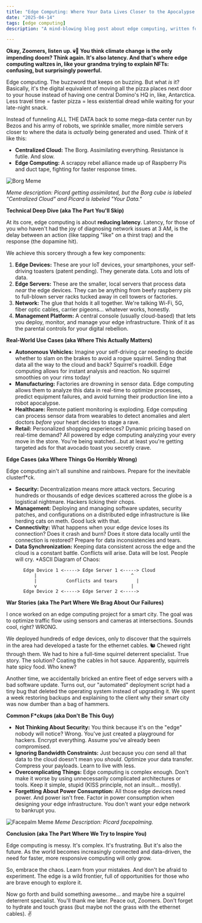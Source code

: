 ```yaml
---
title: "Edge Computing: Where Your Data Lives Closer to the Apocalypse (and Your TikTok)"
date: "2025-04-14"
tags: [edge computing]
description: "A mind-blowing blog post about edge computing, written for chaotic Gen Z engineers who probably just want to watch TikTok but need to understand why their wifi is sometimes good and sometimes resembles dial-up from the dark ages."

---
```


**Okay, Zoomers, listen up. 💀🙏 You think climate change is the only impending doom? Think again. It's also latency. And that's where edge computing waltzes in, like your grandma trying to explain NFTs: confusing, but surprisingly powerful.**

Edge computing. The buzzword that keeps on buzzing. But what *is* it? Basically, it's the digital equivalent of moving all the pizza places next door to your house instead of having one central Domino's HQ in, like, Antarctica. Less travel time = faster pizza = less existential dread while waiting for your late-night snack.

Instead of funneling ALL THE DATA back to some mega-data center run by Bezos and his army of robots, we sprinkle smaller, more nimble servers closer to where the data is *actually* being generated and used. Think of it like this:

*   **Centralized Cloud:** The Borg. Assimilating everything. Resistance is futile. And slow.
*   **Edge Computing:** A scrappy rebel alliance made up of Raspberry Pis and duct tape, fighting for faster response times.

![Borg Meme](https://i.imgflip.com/1j2y6x.jpg)

*Meme description: Picard getting assimilated, but the Borg cube is labeled "Centralized Cloud" and Picard is labeled "Your Data."*

**Technical Deep Dive (aka The Part You'll Skip)**

At its core, edge computing is about **reducing latency**. Latency, for those of you who haven't had the joy of diagnosing network issues at 3 AM, is the delay between an action (like tapping "like" on a thirst trap) and the response (the dopamine hit).

We achieve this sorcery through a few key components:

1.  **Edge Devices:** These are your IoT devices, your smartphones, your self-driving toasters (patent pending). They generate data. Lots and lots of data.
2.  **Edge Servers:** These are the smaller, local servers that process data *near* the edge devices. They can be anything from beefy raspberry pis to full-blown server racks tucked away in cell towers or factories.
3.  **Network:** The glue that holds it all together. We're talking Wi-Fi, 5G, fiber optic cables, carrier pigeons… whatever works, honestly.
4.  **Management Platform:** A central console (usually cloud-based) that lets you deploy, monitor, and manage your edge infrastructure. Think of it as the parental controls for your digital rebellion.

**Real-World Use Cases (aka Where This Actually Matters)**

*   **Autonomous Vehicles:** Imagine your self-driving car needing to decide whether to slam on the brakes to avoid a rogue squirrel. Sending that data all the way to the cloud and back? Squirrel's roadkill. Edge computing allows for instant analysis and reaction. No squirrel smoothies on your rims today!
*   **Manufacturing:** Factories are drowning in sensor data. Edge computing allows them to analyze this data in real-time to optimize processes, predict equipment failures, and avoid turning their production line into a robot apocalypse.
*   **Healthcare:** Remote patient monitoring is exploding. Edge computing can process sensor data from wearables to detect anomalies and alert doctors *before* your heart decides to stage a rave.
*   **Retail:** Personalized shopping experiences? Dynamic pricing based on real-time demand? All powered by edge computing analyzing your every move in the store. You're being watched...but at least you're getting targeted ads for that avocado toast you secretly crave.

**Edge Cases (aka Where Things Go Horribly Wrong)**

Edge computing ain't all sunshine and rainbows. Prepare for the inevitable clusterf\*ck.

*   **Security:** Decentralization means more attack vectors. Securing hundreds or thousands of edge devices scattered across the globe is a logistical nightmare. Hackers licking their chops.
*   **Management:** Deploying and managing software updates, security patches, and configurations on a distributed edge infrastructure is like herding cats on meth. Good luck with that.
*   **Connectivity:** What happens when your edge device loses its connection? Does it crash and burn? Does it store data locally until the connection is restored? Prepare for data inconsistencies and tears.
*   **Data Synchronization:** Keeping data consistent across the edge and the cloud is a constant battle. Conflicts will arise. Data will be lost. People will cry.
    *ASCII Diagram of Chaos:
    ```
       Edge Device 1 <-----> Edge Server 1 <-----> Cloud
           |                                   ^
           |           Conflicts and tears       |
           v                                   |
       Edge Device 2 <-----> Edge Server 2 <----->
    ```

**War Stories (aka The Part Where We Brag About Our Failures)**

I once worked on an edge computing project for a smart city. The goal was to optimize traffic flow using sensors and cameras at intersections. Sounds cool, right? WRONG.

We deployed hundreds of edge devices, only to discover that the squirrels in the area had developed a taste for the ethernet cables. 🐿️ Chewed right through them. We had to hire a full-time squirrel deterrent specialist. True story. The solution? Coating the cables in hot sauce. Apparently, squirrels hate spicy food. Who knew?

Another time, we accidentally bricked an entire fleet of edge servers with a bad software update. Turns out, our "automated" deployment script had a tiny bug that deleted the operating system instead of upgrading it. We spent a week restoring backups and explaining to the client why their smart city was now dumber than a bag of hammers.

**Common F\*ckups (aka Don't Be This Guy)**

*   **Not Thinking About Security:** You think because it's on the "edge" nobody will notice? Wrong. You've just created a playground for hackers. Encrypt everything. Assume you've already been compromised.
*   **Ignoring Bandwidth Constraints:** Just because you *can* send all that data to the cloud doesn't mean you *should*. Optimize your data transfer. Compress your payloads. Learn to live with less.
*   **Overcomplicating Things:** Edge computing is complex enough. Don't make it worse by using unnecessarily complicated architectures or tools. Keep it simple, stupid (KISS principle, not an insult... mostly).
*   **Forgetting About Power Consumption:** All those edge devices need power. And power isn't free. Factor in power consumption when designing your edge infrastructure. You don't want your edge network to bankrupt you.

![Facepalm Meme](https://i.kym-cdn.com/photos/images/newsfeed/000/001/384/Atrapitis.gif)
*Meme Description: Picard facepalming.*

**Conclusion (aka The Part Where We Try to Inspire You)**

Edge computing is messy. It's complex. It's frustrating. But it's also the future. As the world becomes increasingly connected and data-driven, the need for faster, more responsive computing will only grow.

So, embrace the chaos. Learn from your mistakes. And don't be afraid to experiment. The edge is a wild frontier, full of opportunities for those who are brave enough to explore it.

Now go forth and build something awesome... and maybe hire a squirrel deterrent specialist. You'll thank me later. Peace out, Zoomers. Don't forget to hydrate and touch grass (but maybe not the grass with the ethernet cables). ✌️
